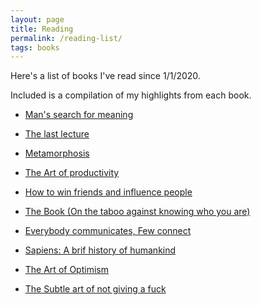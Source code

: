 ```yaml
---
layout: page
title: Reading
permalink: /reading-list/
tags: books
---
```


Here's a list of books I've read since 1/1/2020.

Included is a compilation of my highlights from each book.

-   [Man's search for meaning](https://www.notion.so/Man-s-search-for-meaning-f88372b0d5a94012a0f5133773e31425)

-   [The last lecture](https://www.notion.so/The-last-lecture-bc14a16dfed64bfa9d6796e418599212)

-   [Metamorphosis](https://www.notion.so/Metamorphosis-a239316d98094a67ae2ffdb44512f914)

-   [The Art of productivity](https://www.notion.so/The-Art-of-Productivity-10810ea74cf44a219e2f26aa876e38f5)

-   [How to win friends and influence people](https://www.notion.so/How-to-win-friends-and-influence-people-cf7b624a08844dd4869bd91d8ec337bc)

-   [The Book (On the taboo against knowing who you are)](https://www.notion.so/The-Book-On-the-taboo-against-knowing-who-you-are-a4c8583bd6d4435ead268addac703381)

-   [Everybody communicates, Few connect](https://www.notion.so/Everybody-communicates-Few-connect-6ce9237a5eae4b2d96b7dafc874a728e)

-   [Sapiens: A brif history of humankind](https://www.notion.so/Sapiens-2ec4ea9d7bd64beca21e3d001967cd3e)

-   [The Art of Optimism](https://www.notion.so/The-Art-of-Optimism-d3bfe64f4cca40c380ccdd9dd8b2e61f)

-   [The Subtle art of not giving a fuck](https://www.notion.so/The-subtle-art-of-not-giving-a-fuck-fcde2771189b41958cad70a72e908cb5)
